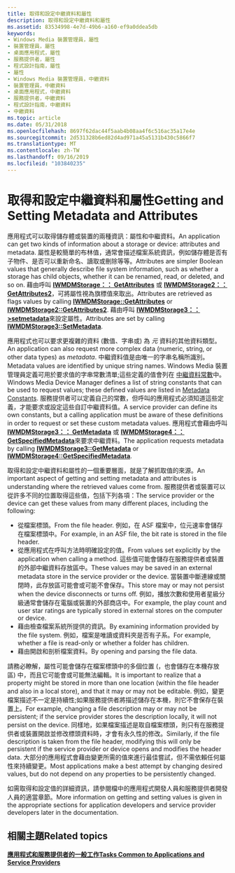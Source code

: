 ```yaml
---
title: 取得和設定中繼資料和屬性
description: 取得和設定中繼資料和屬性
ms.assetid: 83534998-4e7d-49b6-a160-ef9a0ddea5db
keywords:
- Windows Media 裝置管理員，屬性
- 裝置管理員，屬性
- 桌面應用程式，屬性
- 服務提供者，屬性
- 程式設計指南，屬性
- 屬性
- Windows Media 裝置管理員，中繼資料
- 裝置管理員，中繼資料
- 桌面應用程式，中繼資料
- 服務提供者，中繼資料
- 程式設計指南，中繼資料
- 中繼資料
ms.topic: article
ms.date: 05/31/2018
ms.openlocfilehash: 8697f62dac44f5aab4b08aa4f6c516ac35a17e4e
ms.sourcegitcommit: 2d531328b6ed82d4ad971a45a5131b430c5866f7
ms.translationtype: MT
ms.contentlocale: zh-TW
ms.lasthandoff: 09/16/2019
ms.locfileid: "103840235"
---
```

# <a name="getting-and-setting-metadata-and-attributes"></a><span data-ttu-id="7f49e-115">取得和設定中繼資料和屬性</span><span class="sxs-lookup"><span data-stu-id="7f49e-115">Getting and Setting Metadata and Attributes</span></span>

<span data-ttu-id="7f49e-116">應用程式可以取得儲存體或裝置的兩種資訊：屬性和中繼資料。</span><span class="sxs-lookup"><span data-stu-id="7f49e-116">An application can get two kinds of information about a storage or device: attributes and metadata.</span></span> <span data-ttu-id="7f49e-117">屬性是較簡單的布林值，通常會描述檔案系統資訊，例如儲存體是否有子物件、是否可以重新命名、讀取或刪除等等。</span><span class="sxs-lookup"><span data-stu-id="7f49e-117">Attributes are simpler Boolean values that generally describe file system information, such as whether a storage has child objects, whether it can be renamed, read, or deleted, and so on.</span></span> <span data-ttu-id="7f49e-118">藉由呼叫 [**IWMDMStorage：： GetAttributes**](/windows/desktop/api/mswmdm/nf-mswmdm-iwmdmstorage-getattributes) 或 [**IWMDMStorage2：： GetAttributes2**](/windows/desktop/api/mswmdm/nf-mswmdm-iwmdmstorage2-getattributes2)，可將屬性視為旗標值來取出。</span><span class="sxs-lookup"><span data-stu-id="7f49e-118">Attributes are retrieved as flags values by calling [**IWMDMStorage::GetAttributes**](/windows/desktop/api/mswmdm/nf-mswmdm-iwmdmstorage-getattributes) or [**IWMDMStorage2::GetAttributes2**](/windows/desktop/api/mswmdm/nf-mswmdm-iwmdmstorage2-getattributes2).</span></span> <span data-ttu-id="7f49e-119">藉由呼叫 [**IWMDMStorage3：： >setmetadata**](/windows/desktop/api/mswmdm/nf-mswmdm-iwmdmstorage3-setmetadata)來設定屬性。</span><span class="sxs-lookup"><span data-stu-id="7f49e-119">Attributes are set by calling [**IWMDMStorage3::SetMetadata**](/windows/desktop/api/mswmdm/nf-mswmdm-iwmdmstorage3-setmetadata).</span></span>

<span data-ttu-id="7f49e-120">應用程式也可以要求更複雜的資料 (數值、字串或) 為 *元* 資料的其他資料類型。</span><span class="sxs-lookup"><span data-stu-id="7f49e-120">An application can also request more complex data (numeric, string, or other data types) as *metadata*.</span></span> <span data-ttu-id="7f49e-121">中繼資料值是由唯一的字串名稱所識別。</span><span class="sxs-lookup"><span data-stu-id="7f49e-121">Metadata values are identified by unique string names.</span></span> <span data-ttu-id="7f49e-122">Windows Media 裝置管理員定義可用於要求值的字串常數清單;這些定義的值會列在 [中繼資料常數](metadata-constants.md)中。</span><span class="sxs-lookup"><span data-stu-id="7f49e-122">Windows Media Device Manager defines a list of string constants that can be used to request values; these defined values are listed in [Metadata Constants](metadata-constants.md).</span></span> <span data-ttu-id="7f49e-123">服務提供者可以定義自己的常數，但呼叫的應用程式必須知道這些定義，才能要求或設定這些自訂中繼資料值。</span><span class="sxs-lookup"><span data-stu-id="7f49e-123">A service provider can define its own constants, but a calling application must be aware of these definitions in order to request or set these custom metadata values.</span></span> <span data-ttu-id="7f49e-124">應用程式會藉由呼叫 [**IWMDMStorage3：： GetMetadata**](/windows/desktop/api/mswmdm/nf-mswmdm-iwmdmstorage3-getmetadata) 或 [**IWMDMStorage4：： GetSpecifiedMetadata**](/windows/desktop/api/mswmdm/nf-mswmdm-iwmdmstorage4-getspecifiedmetadata)來要求中繼資料。</span><span class="sxs-lookup"><span data-stu-id="7f49e-124">The application requests metadata by calling [**IWMDMStorage3::GetMetadata**](/windows/desktop/api/mswmdm/nf-mswmdm-iwmdmstorage3-getmetadata) or [**IWMDMStorage4::GetSpecifiedMetadata**](/windows/desktop/api/mswmdm/nf-mswmdm-iwmdmstorage4-getspecifiedmetadata).</span></span>

<span data-ttu-id="7f49e-125">取得和設定中繼資料和屬性的一個重要層面，就是了解抓取值的來源。</span><span class="sxs-lookup"><span data-stu-id="7f49e-125">An important aspect of getting and setting metadata and attributes is understanding where the retrieved values come from.</span></span> <span data-ttu-id="7f49e-126">服務提供者或裝置可以從許多不同的位置取得這些值，包括下列各項：</span><span class="sxs-lookup"><span data-stu-id="7f49e-126">The service provider or the device can get these values from many different places, including the following:</span></span>

-   <span data-ttu-id="7f49e-127">從檔案標頭。</span><span class="sxs-lookup"><span data-stu-id="7f49e-127">From the file header.</span></span> <span data-ttu-id="7f49e-128">例如，在 ASF 檔案中，位元速率會儲存在檔案標頭中。</span><span class="sxs-lookup"><span data-stu-id="7f49e-128">For example, in an ASF file, the bit rate is stored in the file header.</span></span>
-   <span data-ttu-id="7f49e-129">從應用程式在呼叫方法時明確設定的值。</span><span class="sxs-lookup"><span data-stu-id="7f49e-129">From values set explicitly by the application when calling a method.</span></span> <span data-ttu-id="7f49e-130">這些值可能會儲存在服務提供者或裝置的外部中繼資料存放區中。</span><span class="sxs-lookup"><span data-stu-id="7f49e-130">These values may be saved in an external metadata store in the service provider or the device.</span></span> <span data-ttu-id="7f49e-131">當裝置中斷連線或關閉時，此存放區可能會或可能不會保存。</span><span class="sxs-lookup"><span data-stu-id="7f49e-131">This store may or may not persist when the device disconnects or turns off.</span></span> <span data-ttu-id="7f49e-132">例如，播放次數和使用者星級分級通常會儲存在電腦或裝置的外部商店中。</span><span class="sxs-lookup"><span data-stu-id="7f49e-132">For example, the play count and user star ratings are typically stored in external stores on the computer or device.</span></span>
-   <span data-ttu-id="7f49e-133">藉由檢查檔案系統所提供的資訊。</span><span class="sxs-lookup"><span data-stu-id="7f49e-133">By examining information provided by the file system.</span></span> <span data-ttu-id="7f49e-134">例如，檔案是唯讀或資料夾是否有子系。</span><span class="sxs-lookup"><span data-stu-id="7f49e-134">For example, whether a file is read-only or whether a folder has children.</span></span>
-   <span data-ttu-id="7f49e-135">藉由開啟和剖析檔案資料。</span><span class="sxs-lookup"><span data-stu-id="7f49e-135">By opening and parsing the file data.</span></span>

<span data-ttu-id="7f49e-136">請務必瞭解，屬性可能會儲存在檔案標頭中的多個位置 (，也會儲存在本機存放區) 中，而且它可能會或可能無法編輯。</span><span class="sxs-lookup"><span data-stu-id="7f49e-136">It is important to realize that a property might be stored in more than one location (within the file header and also in a local store), and that it may or may not be editable.</span></span> <span data-ttu-id="7f49e-137">例如，變更檔案描述不一定是持續性;如果服務提供者將描述儲存在本機，則它不會保存在裝置上。</span><span class="sxs-lookup"><span data-stu-id="7f49e-137">For example, changing a file description may or may not be persistent; if the service provider stores the description locally, it will not persist on the device.</span></span> <span data-ttu-id="7f49e-138">同樣地，如果檔案描述是取自檔案標頭，則只有在服務提供者或裝置開啟並修改標頭資料時，才會有永久性的修改。</span><span class="sxs-lookup"><span data-stu-id="7f49e-138">Similarly, if the file description is taken from the file header, modifying this will only be persistent if the service provider or device opens and modifies the header data.</span></span> <span data-ttu-id="7f49e-139">大部分的應用程式會藉由變更所需的值來進行最佳嘗試，但不需依賴任何屬性來持續變更。</span><span class="sxs-lookup"><span data-stu-id="7f49e-139">Most applications make a best attempt by changing desired values, but do not depend on any properties to be persistently changed.</span></span>

<span data-ttu-id="7f49e-140">如需取得和設定值的詳細資訊，請參閱檔中的應用程式開發人員和服務提供者開發人員的適當章節。</span><span class="sxs-lookup"><span data-stu-id="7f49e-140">More information on getting and setting values is given in the appropriate sections for application developers and service provider developers later in the documentation.</span></span>

## <a name="related-topics"></a><span data-ttu-id="7f49e-141">相關主題</span><span class="sxs-lookup"><span data-stu-id="7f49e-141">Related topics</span></span>

<dl> <dt>

[<span data-ttu-id="7f49e-142">**應用程式和服務提供者的一般工作**</span><span class="sxs-lookup"><span data-stu-id="7f49e-142">**Tasks Common to Applications and Service Providers**</span></span>](tasks-common-to-applications-and-service-providers.md)
</dt> </dl>

 

 




